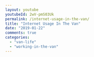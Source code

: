 ```yaml
---
layout: youtube
youtubeId: 2wV-pmS03Uk
permalink: /internet-usage-in-the-van/
title: "Internet Usage In The Van"
date: "2019-01-22"
comments: true
categories: 
  - "van-life"
  - "working-in-the-van"
---
```


